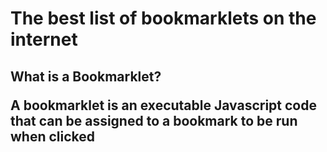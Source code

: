 # The best list of bookmarklets on the internet

<h2>What is a Bookmarklet?<h/2>
<p>A bookmarklet is an executable Javascript code that can be assigned to a bookmark to be run when clicked</p>
